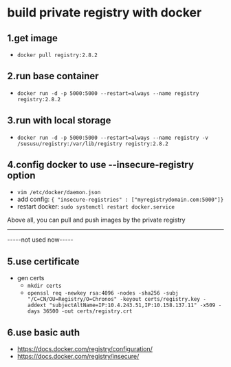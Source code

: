 # build private registry with docker

## 1.get image
- `docker pull registry:2.8.2`
## 2.run base container
- `docker run -d -p 5000:5000 --restart=always --name registry registry:2.8.2`
## 3.run with local storage
- `docker run -d -p 5000:5000 --restart=always --name registry -v /sususu/registry:/var/lib/registry registry:2.8.2`
## 4.config docker to use --insecure-registry option
- `vim /etc/docker/daemon.json`
- add config: `{ "insecure-registries" : ["myregistrydomain.com:5000"]}`
- restart docker: `sudo systemctl restart docker.service`



Above all, you can pull and push images by the private registry

---
-----not used now-----

## 5.use certificate
- gen certs
  - `mkdir certs`
  - `openssl req -newkey rsa:4096 -nodes -sha256 -subj "/C=CN/OU=Registry/O=Chronos" -keyout certs/registry.key -addext "subjectAltName=IP:10.4.243.51,IP:10.158.137.11" -x509 -days 36500 -out certs/registry.crt`
## 6.use basic auth
- https://docs.docker.com/registry/configuration/
- https://docs.docker.com/registry/insecure/
